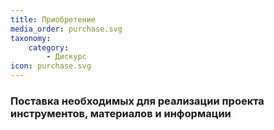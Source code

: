 ```yaml
---
title: Приобретение
media_order: purchase.svg
taxonomy:
    category:
        - Дискурс
icon: purchase.svg
---
```


### Поставка необходимых для реализации проекта инструментов, материалов и информации
